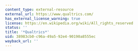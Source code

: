 ```yaml
---
content_type: external-resource
external_url: https://www.qualtrics.com/
has_external_license_warning: true
license: https://en.wikipedia.org/wiki/All_rights_reserved
status: ''
title: '*Qualtrics*'
uid: 38983cb0-c96a-49a5-92e4-90190a8555ec
wayback_url: ''
---
```


